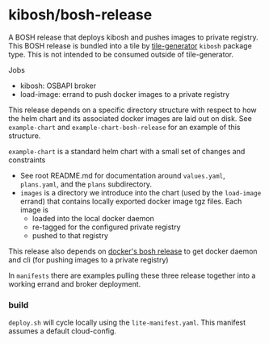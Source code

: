 # kibosh/bosh-release

A BOSH release that deploys kibosh and pushes images to private registry.
This BOSH release is bundled into a tile by
[tile-generator](https://github.com/cf-platform-eng/tile-generator/)
`kibosh` package type. This is not intended to be consumed outside of tile-generator.

Jobs
* kibosh: OSBAPI broker
* load-image: errand to push docker images to a private registry

This release depends on a specific directory structure with respect to how
the helm chart and its associated docker images are laid out on disk. See
`example-chart` and `example-chart-bosh-release` for an example of this
structure.

`example-chart` is a standard helm chart with a small set of changes and constraints
* See root README.md for documentation around `values.yaml`, `plans.yaml`, and the `plans` subdirectory.
* `images` is a directory we introduce into the chart (used by the `load-image` errand) that contains locally exported docker image tgz files.
  Each image is
    - loaded into the local docker daemon
    - re-tagged for the configured private registry
    - pushed to that registry

This release also depends on 
[docker's bosh release](https://github.com/cloudfoundry-incubator/docker-boshrelease/)
to get docker daemon and cli (for pushing images to a private registry) 

In `manifests` there are examples pulling these three release together
into a working errand and broker deployment.

### build

`deploy.sh` will cycle locally using the `lite-manifest.yaml`. This manifest assumes
a default cloud-config.